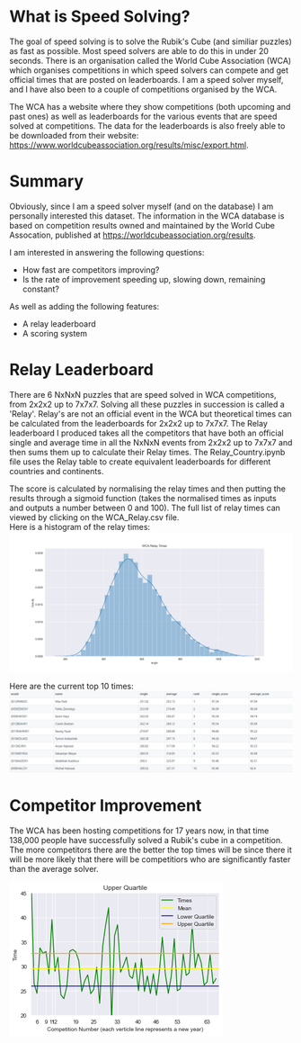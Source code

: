 # What is Speed Solving?
The goal of speed solving is to solve the Rubik's Cube (and similiar puzzles) as fast as possible. Most speed solvers are able to do this in under 20 seconds. There is an
organisation called the World Cube Association (WCA) which organises competitions in which speed solvers can compete and get official times that are posted on leaderboards.
I am a speed solver myself, and I have also been to a couple of competitions organised by the WCA. 

The WCA has a website where they show competitions (both upcoming and past ones) as well as leaderboards for the various events that are speed solved at competitions. The data for
the leaderboards is also freely able to be downloaded from their website: https://www.worldcubeassociation.org/results/misc/export.html. 
# Summary
Obviously, since I am a speed solver myself (and on the database) I am personally interested this dataset. The information in the WCA database is based on competition results 
owned and maintained by the World Cube Assocation, published at https://worldcubeassociation.org/results. 

I am interested in answering the following questions:
* How fast are competitors improving? 
* Is the rate of improvement speeding up, slowing down, remaining constant? 

As well as adding the following features:
* A relay leaderboard
* A scoring system

# Relay Leaderboard

There are 6 NxNxN puzzles that are speed solved in WCA competitions, from 2x2x2 up to 7x7x7. Solving all these puzzles in succession is called a 'Relay'. Relay's are not an
official event in the WCA but theoretical times can be calculated from the leaderboards for 2x2x2 up to 7x7x7. The Relay leaderboard I produced takes all the competitors that
have both an official single and average time in all the NxNxN events from 2x2x2 up to 7x7x7 and then sums them up to calculate their Relay times. 
The Relay_Country.ipynb file uses the Relay table to create equivalent leaderboards for different countries and continents.

The score is calculated by normalising the relay times and then putting the results through a sigmoid function (takes the normalised times as inputs and outputs a number 
between 0 and 100). The full list of relay times can viewed by clicking on the WCA_Relay.csv file. \
Here is a histogram of the relay times:
![](https://github.com/ThomasStokes1998/hello-world/blob/master/images/wca_relay_single.png) 

Here are the current top 10 times:
![](https://github.com/ThomasStokes1998/hello-world/blob/master/images/wca_relay_top10.PNG)

# Competitor Improvement

The WCA has been hosting competitions for 17 years now, in that time 138,000 people have successfully solved a Rubik's cube in a competition. The more competitors there are
the better the top times will be since there it will be more likely that there will be competitiors who are significantly faster than the average solver. 

![](https://github.com/ThomasStokes1998/hello-world/blob/master/images/uk_comp_1.png)
